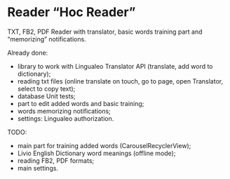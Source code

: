 # Reader “Hoc Reader”

TXT, FB2, PDF Reader with translator, basic words training part and “memorizing” notifications. 

Already done: 
- library to work with Lingualeo Translator API (translate, add word to dictionary); 
- reading txt files (online translate on touch, go to page, open Translator, select to copy text); 
- database Unit tests; 
- part to edit added words and basic training; 
- words memorizing notifications;
- settings: Lingualeo authorization.

TODO: 
- main part for training added words (CarouselRecyclerView); 
- Livio English Dictionary word meanings (offline mode); 
- reading FB2, PDF formats; 
- main settings.
